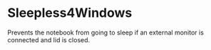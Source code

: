 # Sleepless4Windows
 Prevents the notebook from going to sleep if an external monitor is connected and lid is closed.
